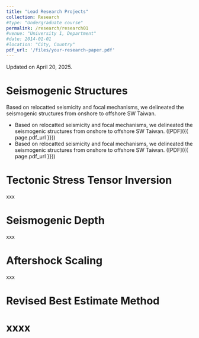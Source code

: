 ```yaml
---
title: "Lead Research Projects"
collection: Research
#type: "Undergraduate course"
permalink: /research/research01
#venue: "University 1, Department"
#date: 2014-01-01
#location: "City, Country"
pdf_url: '/files/your-research-paper.pdf'
---
```


Updated on April 20, 2025.

Seismogenic Structures
======
Based on relocatted seismicity and focal mechanisms, we delineated the seismogenic structures from onshore to offshore SW Taiwan.
+ Based on relocatted seismicity and focal mechanisms, we delineated the seismogenic structures from onshore to offshore SW Taiwan. ([PDF]({{ page.pdf_url }}))
+ Based on relocatted seismicity and focal mechanisms, we delineated the seismogenic structures from onshore to offshore SW Taiwan. ([PDF]({{ page.pdf_url }}))

Tectonic Stress Tensor Inversion
======
xxx

Seismogenic Depth
======
xxx

Aftershock Scaling
======
xxx

Revised Best Estimate Method
======
xxxx
=====
